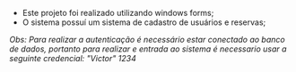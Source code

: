 - Este projeto foi realizado utilizando windows forms;
- O sistema possuí um sistema de cadastro de usuários e reservas;


*Obs: Para realizar a autenticação é necessário estar conectado ao banco de dados, portanto para realizar e entrada ao sistema é necessario usar a seguinte credencial: "Victor" 1234*
